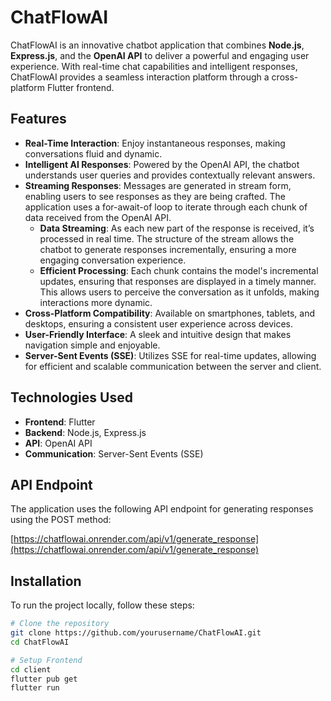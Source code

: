 # ChatFlowAI

ChatFlowAI is an innovative chatbot application that combines **Node.js**, **Express.js**, and the **OpenAI API** to deliver a powerful and engaging user experience. With real-time chat capabilities and intelligent responses, ChatFlowAI provides a seamless interaction platform through a cross-platform Flutter frontend.

## Features

- **Real-Time Interaction**: Enjoy instantaneous responses, making conversations fluid and dynamic.
- **Intelligent AI Responses**: Powered by the OpenAI API, the chatbot understands user queries and provides contextually relevant answers.
- **Streaming Responses**: Messages are generated in stream form, enabling users to see responses as they are being crafted. The application uses a for-await-of loop to iterate through each chunk of data received from the OpenAI API. 
  - **Data Streaming**: As each new part of the response is received, it’s processed in real time. The structure of the stream allows the chatbot to generate responses incrementally, ensuring a more engaging conversation experience.
  - **Efficient Processing**: Each chunk contains the model's incremental updates, ensuring that responses are displayed in a timely manner. This allows users to perceive the conversation as it unfolds, making interactions more dynamic.
- **Cross-Platform Compatibility**: Available on smartphones, tablets, and desktops, ensuring a consistent user experience across devices.
- **User-Friendly Interface**: A sleek and intuitive design that makes navigation simple and enjoyable.
- **Server-Sent Events (SSE)**: Utilizes SSE for real-time updates, allowing for efficient and scalable communication between the server and client.

## Technologies Used

- **Frontend**: Flutter
- **Backend**: Node.js, Express.js
- **API**: OpenAI API
- **Communication**: Server-Sent Events (SSE)

## API Endpoint

The application uses the following API endpoint for generating responses using the POST method:

[https://chatflowai.onrender.com/api/v1/generate_response](https://chatflowai.onrender.com/api/v1/generate_response)


## Installation

To run the project locally, follow these steps:

```bash
# Clone the repository
git clone https://github.com/yourusername/ChatFlowAI.git
cd ChatFlowAI

# Setup Frontend
cd client
flutter pub get
flutter run



